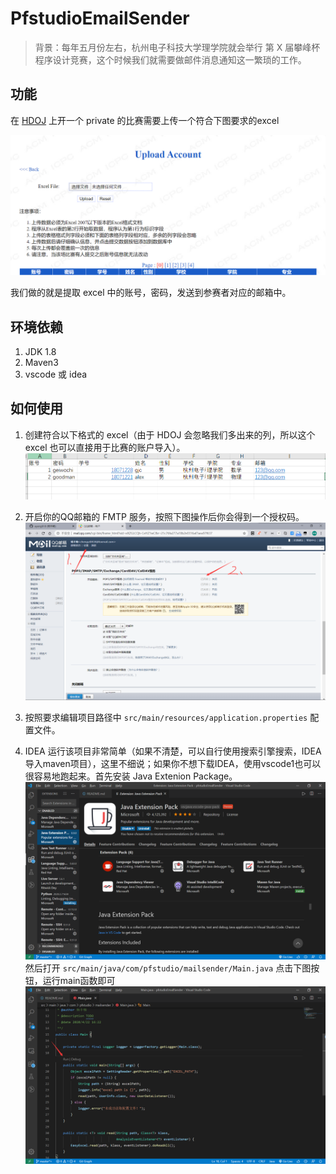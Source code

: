 # PfstudioEmailSender

> 背景：每年五月份左右，杭州电子科技大学理学院就会举行 第 X 届攀峰杯程序设计竞赛，这个时候我们就需要做邮件消息通知这一繁琐的工作。

## 功能
在 [HDOJ](http://acm.hdu.edu.cn/) 上开一个 private 的比赛需要上传一个符合下图要求的excel 

![](img/require.jpg)

我们做的就是提取 excel 中的账号，密码，发送到参赛者对应的邮箱中。

## 环境依赖
1. JDK 1.8
2. Maven3
3. vscode 或 idea

## 如何使用

1. 创建符合以下格式的 excel（由于 HDOJ 会忽略我们多出来的列，所以这个 excel 也可以直接用于比赛的账户导入）。
![](img/tex.jpg)

2. 开启你的QQ邮箱的 FMTP 服务，按照下图操作后你会得到一个授权码。
![](img/pipelines.png)

3. 按照要求编辑项目路径中 `src/main/resources/application.properties` 配置文件。

4. IDEA 运行该项目非常简单（如果不清楚，可以自行使用搜索引擎搜索，IDEA导入maven项目），这里不细说；如果你不想下载IDEA，使用vscode1也可以很容易地跑起来。首先安装 Java Extenion Package。
![](img/ext.png)
然后打开 `src/main/java/com/pfstudio/mailsender/Main.java` 点击下图按钮，运行main函数即可
![](img/run.png)